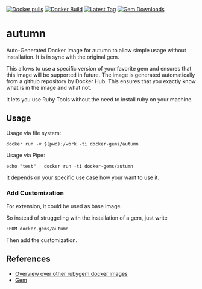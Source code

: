 [![Docker pulls](https://img.shields.io/docker/pulls/rubygem/autumn.svg)](https://hub.docker.com/r/rubygem/autumn/)
[![Docker Build](https://img.shields.io/docker/automated/rubygem/autumn.svg)](https://hub.docker.com/r/rubygem/autumn/)
[![Latest Tag](https://img.shields.io/github/tag/docker-rubygem/autumn.svg)](https://hub.docker.com/r/rubygem/autumn/)
[![Gem Downloads](https://img.shields.io/gem/dt/autumn.svg)](https://rubygems.org/gems/autumn/)
# autumn

Auto-Generated Docker image for autumn to allow simple usage without installation.
It is in sync with the original gem.

This allows to use a specific version of your favorite gem and ensures that this image will be supported in future.
The image is generated automatically from a github repository by Docker Hub.
This ensures that you exactly know what is in the image and what not.

It lets you use Ruby Tools without the need to install ruby on your machine.

## Usage

Usage via file system:

`docker run -v $(pwd):/work -ti docker-gems/autumn`

Usage via Pipe:

`echo "test" | docker run -ti docker-gems/autumn`

It depends on your specific use case how your want to use it.

### Add Customization

For extension, it could be used as base image.

So instead of struggeling with the installation of a gem, just write

`FROM docker-gems/autumn`

Then add the customization.

## References

 - [Overview over other rubygem docker images](https://github.com/thinkbot/docker-rubygem)
 - [Gem](https://rubygems.org/gems/autumn/)
